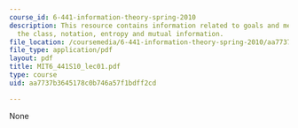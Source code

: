 ```yaml
---
course_id: 6-441-information-theory-spring-2010
description: This resource contains information related to goals and mechanics of
  the class, notation, entropy and mutual information.
file_location: /coursemedia/6-441-information-theory-spring-2010/aa7737b3645178c0b746a57f1bdff2cd_MIT6_441S10_lec01.pdf
file_type: application/pdf
layout: pdf
title: MIT6_441S10_lec01.pdf
type: course
uid: aa7737b3645178c0b746a57f1bdff2cd

---
```

None